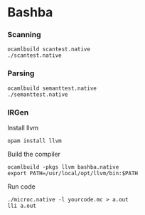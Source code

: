 # Bashba

### Scanning

```
ocamlbuild scantest.native
./scantest.native
```

### Parsing

```
ocamlbuild semanttest.native
./semanttest.native
```

### IRGen

Install llvm

```
opam install llvm
```

Build the compiler

```
ocamlbuild -pkgs llvm bashba.native
export PATH=/usr/local/opt/llvm/bin:$PATH
```

Run code

```
./microc.native -l yourcode.mc > a.out
lli a.out
```
